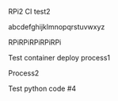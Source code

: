 RPi2 CI test2

abcdefghijklmnopqrstuvwxyz

RPiRPiRPiRPiRPi

Test container deploy process1

Process2

Test python code #4
